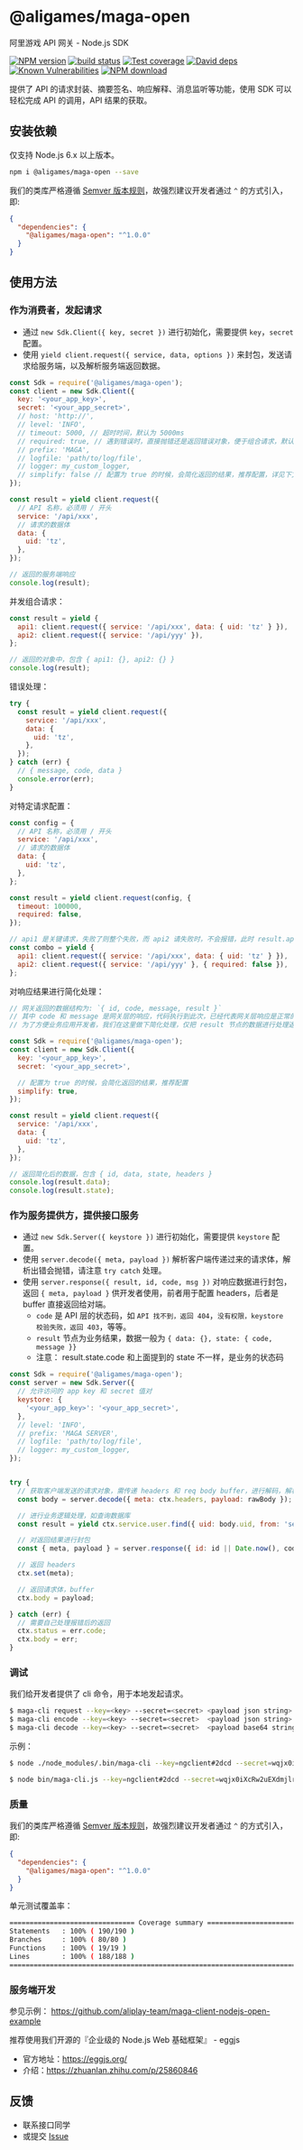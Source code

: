 # @aligames/maga-open

阿里游戏 API 网关 - Node.js SDK

[![NPM version][npm-image]][npm-url]
[![build status][travis-image]][travis-url]
[![Test coverage][codecov-image]][codecov-url]
[![David deps][david-image]][david-url]
[![Known Vulnerabilities][snyk-image]][snyk-url]
[![NPM download][download-image]][download-url]

[npm-image]: https://img.shields.io/npm/v/@aligames/maga-open.svg?style=flat-square
[npm-url]: https://npmjs.org/package/@aligames/maga-open
[travis-image]: https://img.shields.io/travis/aliplay-team/maga-client-nodejs-open.svg?style=flat-square
[travis-url]: https://travis-ci.org/aliplay-team/maga-client-nodejs-open
[codecov-image]: https://codecov.io/gh/aliplay-team/maga-client-nodejs-open/branch/master/graph/badge.svg
[codecov-url]: https://codecov.io/gh/aliplay-team/maga-client-nodejs-open
[david-image]: https://img.shields.io/david/aliplay-team/maga-client-nodejs-open.svg?style=flat-square
[david-url]: https://david-dm.org/aliplay-team/maga-client-nodejs-open
[snyk-image]: https://snyk.io/test/npm/@aligames/maga-open/badge.svg?style=flat-square
[snyk-url]: https://snyk.io/test/npm/@aligames/maga-open
[download-image]: https://img.shields.io/npm/dm/@aligames/maga-open.svg?style=flat-square
[download-url]: https://npmjs.org/package/@aligames/maga-open

提供了 API 的请求封装、摘要签名、响应解释、消息监听等功能，使用 SDK 可以轻松完成 API 的调用，API 结果的获取。

## 安装依赖

仅支持 Node.js 6.x 以上版本。

```bash
npm i @aligames/maga-open --save
```

我们的类库严格遵循 [Semver 版本规则](http://semver.org/lang/zh-CN/)，故强烈建议开发者通过 `^` 的方式引入，即:

```json
{
  "dependencies": {
    "@aligames/maga-open": "^1.0.0"
  }
}
```

## 使用方法

### 作为消费者，发起请求

- 通过 `new Sdk.Client({ key, secret })` 进行初始化，需要提供 `key`，`secret` 配置。
- 使用 `yield client.request({ service, data, options })` 来封包，发送请求给服务端，以及解析服务端返回数据。

```js
const Sdk = require('@aligames/maga-open');
const client = new Sdk.Client({
  key: '<your_app_key>',
  secret: '<your_app_secret>',
  // host: 'http://',
  // level: 'INFO',
  // timeout: 5000, // 超时时间，默认为 5000ms
  // required: true, // 遇到错误时，直接抛错还是返回错误对象，便于组合请求，默认为 true - 抛错
  // prefix: 'MAGA',
  // logfile: 'path/to/log/file',
  // logger: my_custom_logger,
  // simplify: false // 配置为 true 的时候，会简化返回的结果，推荐配置，详见下文
});

const result = yield client.request({
  // API 名称，必须用 / 开头
  service: '/api/xxx',
  // 请求的数据体
  data: {
    uid: 'tz',
  },
});

// 返回的服务端响应
console.log(result);
```

并发组合请求：

```js
const result = yield {
  api1: client.request({ service: '/api/xxx', data: { uid: 'tz' } }),
  api2: client.request({ service: '/api/yyy' }),
};

// 返回的对象中，包含 { api1: {}, api2: {} }
console.log(result);
```

错误处理：

```js
try {
  const result = yield client.request({
    service: '/api/xxx',
    data: {
      uid: 'tz',
    },
  });
} catch (err) {
  // { message, code, data }
  console.error(err);
}
```

对特定请求配置：

```js
const config = {
  // API 名称，必须用 / 开头
  service: '/api/xxx',
  // 请求的数据体
  data: {
    uid: 'tz',
  },
};

const result = yield client.request(config, {
  timeout: 100000,
  required: false,
});

// api1 是关键请求，失败了则整个失败，而 api2 请失败时，不会报错，此时 result.api2 是 error 对象
const combo = yield {
  api1: client.request({ service: '/api/xxx', data: { uid: 'tz' } }),
  api2: client.request({ service: '/api/yyy' }, { required: false }),
};
```

对响应结果进行简化处理：

```js
// 网关返回的数据结构为: `{ id, code, message, result }`
// 其中 code 和 message 是网关层的响应，代码执行到此次，已经代表网关层响应是正常的了，故这几个字段对应用层的业务处理没啥用
// 为了方便业务应用开发者，我们在这里做下简化处理，仅把 result 节点的数据进行处理返回，即 `{ id, data, state, headers }`，其中 data 和 state 分别是 result.data 和 result.state 。

const Sdk = require('@aligames/maga-open');
const client = new Sdk.Client({
  key: '<your_app_key>',
  secret: '<your_app_secret>',

  // 配置为 true 的时候，会简化返回的结果，推荐配置
  simplify: true,
});

const result = yield client.request({
  service: '/api/xxx',
  data: {
    uid: 'tz',
  },
});

// 返回简化后的数据，包含 { id, data, state, headers }
console.log(result.data);
console.log(result.state);
```

### 作为服务提供方，提供接口服务

- 通过 `new Sdk.Server({ keystore })` 进行初始化，需要提供 `keystore` 配置。
- 使用 `server.decode({ meta, payload })` 解析客户端传递过来的请求体，解析出错会抛错，请注意 `try catch` 处理。
- 使用 `server.response({ result, id, code, msg })` 对响应数据进行封包，返回 `{ meta, payload }` 供开发者使用，前者用于配置 headers，后者是 buffer 直接返回给对端。
  - `code` 是 API 层的状态码，如 `API 找不到，返回 404`，`没有权限，keystore 校验失败，返回 403`，等等。
  - `result` 节点为业务结果，数据一般为 `{ data: {}, state: { code, message }}`
  - 注意： result.state.code 和上面提到的 state 不一样，是业务的状态码


```js
const Sdk = require('@aligames/maga-open');
const server = new Sdk.Server({
  // 允许访问的 app key 和 secret 值对
  keystore: {
    '<your_app_key>': '<your_app_secret>',
  },
  // level: 'INFO',
  // prefix: 'MAGA SERVER',
  // logfile: 'path/to/log/file',
  // logger: my_custom_logger,
});


try {
  // 获取客户端发送的请求对象，需传递 headers 和 req body buffer，进行解码，解析出错会抛错，请注意 `try catch` 处理。
  const body = server.decode({ meta: ctx.headers, payload: rawBody });

  // 进行业务逻辑处理，如查询数据库
  const result = yield ctx.service.user.find({ uid: body.uid, from: 'server' });

  // 对返回结果进行封包
  const { meta, payload } = server.response({ id: id || Date.now(), code, msg, result });

  // 返回 headers
  ctx.set(meta);

  // 返回请求体，buffer
  ctx.body = payload;

} catch (err) {
  // 需要自己处理报错后的返回
  ctx.status = err.code;
  ctx.body = err;
}
```

### 调试

我们给开发者提供了 cli 命令，用于本地发起请求。

```bash
$ maga-cli request --key=<key> --secret=<secret> <payload json string>
$ maga-cli encode --key=<key> --secret=<secret>  <payload json string>
$ maga-cli decode --key=<key> --secret=<secret>  <payload base64 string>
```

示例：

```bash
$ node ./node_modules/.bin/maga-cli --key=ngclient#2dcd --secret=wqjx0iXcRw2uEXdmjlruzw003 --host="http://localhost:7001" request '{"service":"/api/csbiz.account.findUserById?ver=1.0.0","data":{"uid":"tz"}}'

$ node bin/maga-cli.js --key=ngclient#2dcd --secret=wqjx0iXcRw2uEXdmjlruzw003 --host="http://100.84.254.233:7001" decode 'Rn+Cek0ATDXYJvkDxgiJ20+wRP4XdvFKcp4XXePyj+R83W9H+yct6LEIzrlP9cw6tohaF1a1AhcXnayIv+TfY18Kr7uJ8v9mdDBx1Efc3BUtDS3LJzW3BBhXBYeQ5C0B'
```

### 质量

我们的类库严格遵循 [Semver 版本规则](http://semver.org/lang/zh-CN/)，故强烈建议开发者通过 `^` 的方式引入，即:

```json
{
  "dependencies": {
    "@aligames/maga-open": "^1.0.0"
  }
}
```

单元测试覆盖率：

```bash
=============================== Coverage summary ===============================
Statements   : 100% ( 190/190 )
Branches     : 100% ( 80/80 )
Functions    : 100% ( 19/19 )
Lines        : 100% ( 188/188 )
================================================================================
```

### 服务端开发

参见示例： https://github.com/aliplay-team/maga-client-nodejs-open-example

推荐使用我们开源的『企业级的 Node.js Web 基础框架』 - eggjs
- 官方地址：https://eggjs.org/
- 介绍：https://zhuanlan.zhihu.com/p/25860846

## 反馈

- 联系接口同学
- 或提交 [Issue](https://github.com/aliplay-team/maga-client-nodejs-open/issues)
